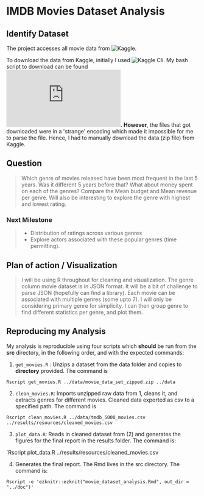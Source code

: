
# IMDB Movies Dataset Analysis


## Identify Dataset

The project accesses all movie data from ![Kaggle](https://www.kaggle.com/tmdb/tmdb-movie-metadata/data).

To download the data from Kaggle, initially I used ![Kaggle Cli](https://github.com/floydwch/kaggle-cli). My bash script to download can be found ![here](https://github.com/sarora/movie_success_eval/blob/master/src/downloaddata.sh). **However**, the files that got downloaded were in a 'strange' encoding which made it impossible for me to parse the file. Hence, I had to manually download the data (zip file) from Kaggle.  

## Question

> Which genre of movies released have been most frequent in the last 5 years. Was it different 5 years before that? What about money spent on each of the genres? Compare the Mean budget and Mean revenue per genre. Will also be interesting to explore the genre with highest and lowest rating.

### Next Milestone
>* Distribution of ratings across various genres
>* Explore actors associated with these popular genres (time permitting).

## Plan of action / Visualization

> I will be using R throughout for cleaning and visualization. The genre column movie dataset is in JSON format. It will be a bit of challenge to parse JSON (hopefully can find a library). Each movie can be associated with multiple genres (some upto 7). I will only be considering primary genre for simplicity. I can then group genre to find different statistics per genre, and plot them.


## Reproducing my Analysis

My analysis is reproducible using four scripts which **should** be run from the **src** directory, in the following order, and with the expected commands:

1. `get_movies.R` : Unzips a dataset from the data folder and copies to **directory** provided. The command is

  `Rscript get_movies.R ../data/movie_data_set_zipped.zip ../data`


2. `clean_movies.R`: Imports unzipped raw data from 1, cleans it, and extracts genres for different movies. Cleaned data exported as csv to a specified path. The command is

  `Rscript clean_movies.R ../data/tmdb_5000_movies.csv ../results/resources/cleaned_movies.csv`


3. `plot_data.R`: Reads in cleaned dataset from (2) and generates the figures for the final report in the results folder. The command is:

`Rscript plot_data.R ../results/resources/cleaned_movies.csv

4. Generates the final report. The Rmd lives in the src directory. The command is:

``Rscript -e 'ezknitr::ezknit("movie_dataset_analysis.Rmd", out_dir = "../doc")'``
